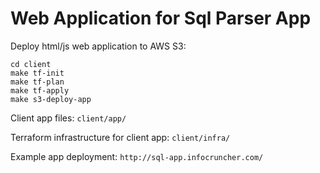# Web Application for Sql Parser App

Deploy html/js web application to AWS S3: 

```
cd client
make tf-init
make tf-plan
make tf-apply
make s3-deploy-app
```

Client app files: `client/app/`

Terraform infrastructure for client app: `client/infra/`
  
Example app deployment: `http://sql-app.infocruncher.com/`
